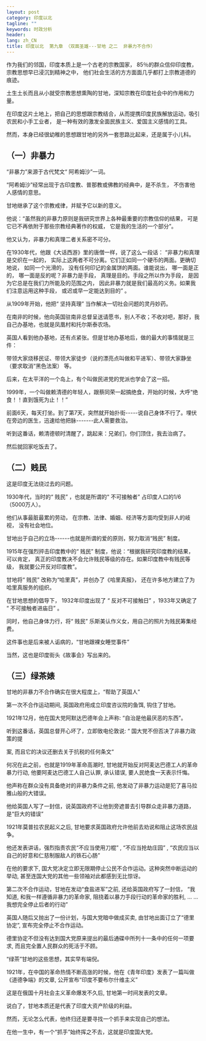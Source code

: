 ```yaml
---
layout: post
category: 印度以北
tagline: ""
keywords: 时政分析
header:
lang: zh_CN 
title: 印度以北  第九章 （双面圣雄---甘地 之二  非暴力不合作）
---
```


作为我们的邻国，印度本质上是一个古老的宗教国家， 85％的群众信仰印度教， 宗教思想早已浸沉到精神之中， 他们社会生活的方方面面几乎都打上宗教道德的痕迹。

土生土长而且从小就受宗教思想熏陶的甘地，深知宗教在印度社会中的作用和力量。

在印度这片土地上，把自己的思想跟宗教结合，从而提携印度民族解放运动，吸引农民和小手工业者， 是一种有效的激发全面民族主义、爱国主义感情的工具。

然而，本身已经很幼稚的思想跟甘地的另外一套思路比起来，还是属于小儿科。

## （一）非暴力

“非暴力”来源于古代梵文“ 阿希姆沙”一词。

“阿希姆沙”经常出现于古印度教、普那教或佛教的经典中，是不杀生， 不伤害他人感情的意思。

甘地继承了这个宗教戒律，并赋予它以新的意义。

他说：“虽然我的非暴力原则是我研究世界上各种最重要的宗教信仰的结果， 可是它已不再依附于那些宗教经典著作的权威， 它是我的生活的一个部分”。

他又认为，非暴力和真理二者关系密不可分。

在1930年代，他跟《大话西游》里的唐僧一样，说了这么一段话： “非暴力和真理是交织在一起的， 实际上这两者不可分离。它们正如同一个硬币的两面。更确切地说， 如同一个光滑的， 没有任何印记的金属饼的两面。谁能说出， 哪一面是正的， 哪一面是反的呢？非暴力是手段， 真理是目的。手段之所以作为手段， 是因为它总是在我们力所能及的范围之内， 因此非暴力就是我们最高的义务。如果我们注意运用这种手段， 或迟或早一定能达到目的” 。

从1909年开始，他把“ 坚持真理” 当作解决一切社会问题的灵丹妙药。

在南非的时候，他向英国驻南非总督呈送请愿书，别人不收；不收对吧，那好，我自己办基地，也就是凤凰村和托尔斯泰农场。

英国人看到他办基地，还有点紧张。但是甘地办基地后，做的最大的事情就是三件：

带领大家烧移民证、带领大家徒步（说的漂亮点叫做和平进军）、带领大家静坐（要求取消“黑色法案） 等。

后来，在太平洋的一个岛上，有个叫做民进党的党派也学会了这一招。

1999年，一个叫做赖清德的年轻人，跟蔡同荣一起搞绝食，开始的时候，大呼“绝食！！直到饿死为止！！”

前面6天，每天打坐。到了第7天，突然就开始扑街-----说自己身体不行了。埋伏在旁边的医生，迅速给他把脉-------此人需要救治。

听到这番话，赖清德顿时清醒了，跳起来：兄弟们，你们顶住，我去治病了。

然后就回家吃饭去了。

## （二）贱民

这是印度无法绕过去的问题。

1930年代，当时的“ 贱民” ，也就是所谓的“ 不可接触者” 占印度人口的1/6（5000万人）。

他们从事最脏最累的劳动， 在宗教、法律、婚姻、经济等方面均受到非人的岐视， 没有社会地位。

甘地出于自己的立场------也就是所谓的爱的原则，努力取消“贱民” 制度。

1915年在强烈抨击印度教中的“ 贱民” 制度，他说：“根据我研究印度教的结果， 可以肯定， 真正的印度教决不会允许贱民等级的存在。如果印度教中有贱民等级， 我就要公开反对印度教”。

甘地将“ 贱民” 改称为“哈里真”，并创办了《哈里真报》， 还在许多地方建立了为哈里真服务的组织。

在甘地思想的倡导下， 1932年印度出现了 “ 反对不可接触日” ，1933年又确定了 “ 不可接触者进庙日” 。

同时，他自己身体力行，将“ 贱民” 乐斯美认作义女，用自己的照片为贱民筹集经费。

这件事也是后来被人诟病的，“甘地跟裸女睡觉事件”

当然，这也是印度街头《故事会》写出来的。

## （三）绿茶婊

甘地的非暴力不合作确实在很大程度上，“帮助了英国人”

第一次不合作运动期间, 英国政府用成立印度咨议院的鱼饵, 钩住了甘地。

1921年12月，他在国大党阿默达巴德年会上声称: “自治是他最厌恶的东西”。

听到这番话，英国总督开心坏了，立即致电伦敦说: “ 国大党不但否决了非暴力政策的提

案, 而且它的决议还删去关于抗税的任何条文“

何况在此之前，也就是1919年革命高潮时, 甘地就开始反对阿麦达巴德工人的革命暴力行动, 他要阿麦达巴德工人自己认罪, 承认错误, 要人民绝食一天表示忏悔。

他声称在群众没有具备绝对的非暴力条件之前, 他发动了非暴力运动是犯了喜马拉雅山般的大错误。

他给英国人写了一封信，说英国政府不让他到旁遮普去引导群众走非暴力道路，是“巨大的错误”

1921年莫普拉农民起义之后, 甘地要求英国政府允许他前去劝说和阻止这场农民战争。

他还发表讲话，强烈指责农民“不应当使用刀棍” , “不应当抢劫庄园” , “农民应当以自己的好意和仁慈制服敌人的铁石心肠”

在他的要求下, 国大党决定立即无限期停止公民不合作运动。这种突然中断运动的举动, 甚至连国大党的其他一些领袖对此都感到无比惊讶。

第二次不合作运动，甘地在发动“食盐进军”之前, 还给英国政府写了一封信， “我知道, 和我一样遵循非暴力的革命家, 阻挠着以暴力手段行动的革命家的胜利, … … 我想完全停止后者的行动”

英国人随后又抛出了一份计划，与国大党暗中做成买卖, 由甘地出面订立了“德里协定”, 宣布完全停止不合作运动。

德里协定不但没有达到国大党原来提出的最后通碟中所列十一条中的任何一项要求, 而且完全置人民群众的死活于不顾。

“绿茶”甘地的这些思想，其实早有端倪。

1921年，在中国的革命热情不断高涨的时候，他在《青年印度》发表了一篇叫做《道德争端》的文章, 公开宣布“印度不要布尔什维主义”

这是在俄国十月社会主义革命爆发不久后, 甘地第一时间发表的文章。

说白了，甘地本质还是代表了印度大资产阶级的利益。

然而，无论怎么代表，他终归还是要寻找一个抓手来实现自己的想法。

在他一生中，有一个“抓手”始终挥之不去，这就是印度国大党。

